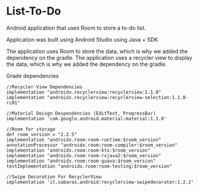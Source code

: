 # List-To-Do
Android application that uses Room to store a to-do list.


Application was built using Android Studio using Java + SDK

The application uses Room to store the data, which is why we added the dependency on the gradle.
The application uses a recycler view to display the data, which is why we added the dependency on the gradle.

Grade dependencies

    //Recycler View Dependencies
    implementation "androidx.recyclerview:recyclerview:1.1.0"
    implementation "androidx.recyclerview:recyclerview-selection:1.1.0-rc01"
    
    //Material Deisgn Despendencies (EditText, ProgressBar)
    implementation 'com.google.android.material:material:1.1.0'
    
    //Room for storage
    def room_version = "2.2.5"
    implementation "androidx.room:room-runtime:$room_version"
    annotationProcessor "androidx.room:room-compiler:$room_version"
    implementation "androidx.room:room-ktx:$room_version"
    implementation "androidx.room:room-rxjava2:$room_version"
    implementation "androidx.room:room-guava:$room_version"
    testImplementation "androidx.room:room-testing:$room_version"
    
    //Swipe Decoration For RecyclerView
    implementation 'it.xabaras.android:recyclerview-swipedecorator:1.2.2'
